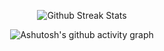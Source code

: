 <div align="center">

![Github Streak Stats](https://github-readme-streak-stats.herokuapp.com/?user=Gressi-177)

![Ashutosh's github activity graph](https://github-readme-activity-graph.vercel.app/graph?username=Gressi-177&theme=github-light)

</div>
